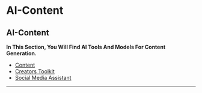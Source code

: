 # AI-Content

## AI-Content

**In This Section, You Will Find AI Tools And Models For Content Generation.**

- [Content](Content.md)
- [Creators Toolkit](Creators%20Toolkit.md)
- [Social Media Assistant](Social%20Media%20Assistant.md)

***


